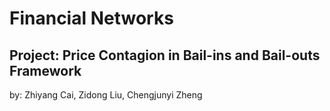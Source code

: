 # Financial Networks

## Project: Price Contagion in Bail-ins and Bail-outs Framework

by: Zhiyang Cai, Zidong Liu, Chengjunyi Zheng
